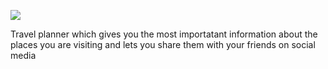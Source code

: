 <p><img src="http://i.imgur.com/dIOhNRd.jpg" /></p>

Travel planner which gives you the most importatant information about the places you are visiting and lets you share them with your friends on social media
